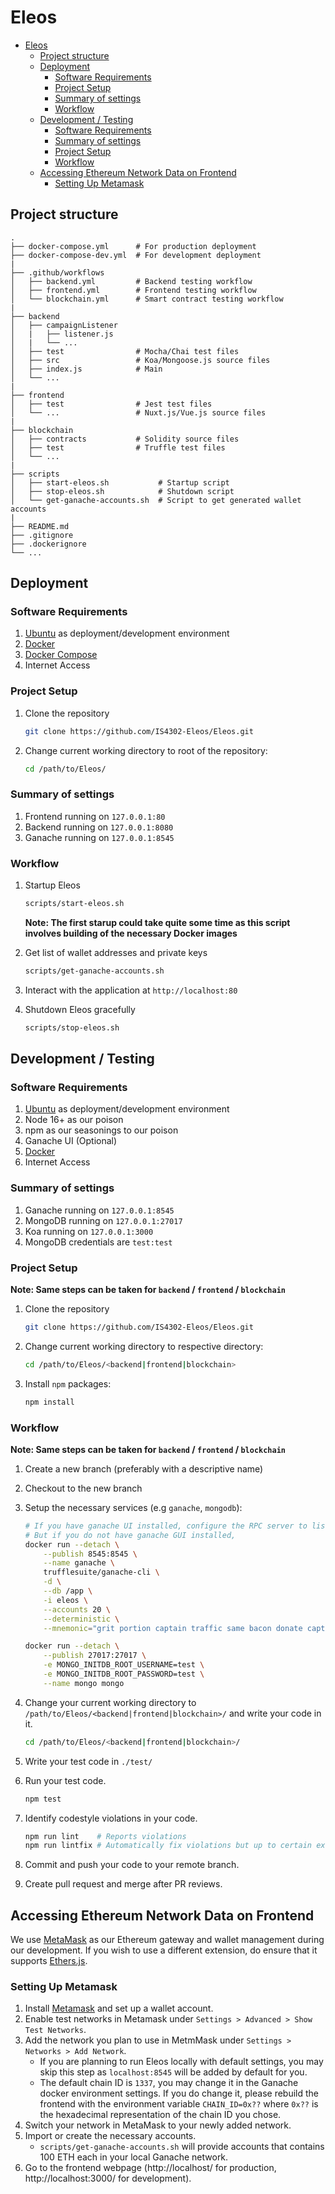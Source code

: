 # Eleos

- [Eleos](#eleos)
  - [Project structure](#project-structure)
  - [Deployment](#deployment)
    - [Software Requirements](#software-requirements)
    - [Project Setup](#project-setup)
    - [Summary of settings](#summary-of-settings)
    - [Workflow](#workflow)
  - [Development / Testing](#development--testing)
    - [Software Requirements](#software-requirements-1)
    - [Summary of settings](#summary-of-settings-1)
    - [Project Setup](#project-setup-1)
    - [Workflow](#workflow-1)
  - [Accessing Ethereum Network Data on Frontend](#accessing-ethereum-network-data-on-frontend)
    - [Setting Up Metamask](#setting-up-metamask)

## Project structure
```
.
├── docker-compose.yml      # For production deployment
├── docker-compose-dev.yml  # For development deployment
|
├── .github/workflows       
│   ├── backend.yml         # Backend testing workflow
│   ├── frontend.yml        # Frontend testing workflow
│   └── blockchain.yml      # Smart contract testing workflow
|
├── backend                 
│   ├── campaignListener  
│   |   ├── listener.js
│   |   └── ...  
│   ├── test                # Mocha/Chai test files
│   ├── src                 # Koa/Mongoose.js source files
│   ├── index.js            # Main
│   └── ...                 
|
├── frontend                
│   ├── test                # Jest test files
│   └── ...                 # Nuxt.js/Vue.js source files
|
├── blockchain              
│   ├── contracts           # Solidity source files
│   ├── test                # Truffle test files
│   └── ...  
|
├── scripts              
│   ├── start-eleos.sh           # Startup script
│   ├── stop-eleos.sh            # Shutdown script
│   └── get-ganache-accounts.sh  # Script to get generated wallet accounts 
|           
├── README.md
├── .gitignore
├── .dockerignore
└── ...   
```

## Deployment

### Software Requirements

1) [Ubuntu](https://ubuntubudgie.org/) as deployment/development environment
2) [Docker](https://docs.docker.com/engine/install/ubuntu/)
3) [Docker Compose](https://docs.docker.com/compose/install/#install-compose-on-linux-systems)
4) Internet Access

### Project Setup

1) Clone the repository
    ```bash
    git clone https://github.com/IS4302-Eleos/Eleos.git
    ```
2) Change current working directory to root of the repository:
    ```bash
    cd /path/to/Eleos/
    ```

### Summary of settings

1) Frontend running on `127.0.0.1:80`
2) Backend running on `127.0.0.1:8080`
3) Ganache running on `127.0.0.1:8545`

### Workflow

1) Startup Eleos
    ```bash
    scripts/start-eleos.sh
    ```
    __Note: The first starup could take quite some time as this script involves building of the necessary Docker images__

2) Get list of wallet addresses and private keys
    ```bash
    scripts/get-ganache-accounts.sh 
    ```

3) Interact with the application at `http://localhost:80`

4) Shutdown Eleos gracefully
    ```bash
    scripts/stop-eleos.sh
    ```

## Development / Testing

### Software Requirements

1) [Ubuntu](https://ubuntubudgie.org/) as deployment/development environment
2) Node 16+ as our poison
3) npm as our seasonings to our poison
4) Ganache UI (Optional)
5) [Docker](https://docs.docker.com/engine/install/ubuntu/)
6) Internet Access

### Summary of settings

1) Ganache running on `127.0.0.1:8545`
2) MongoDB running on `127.0.0.1:27017`
3) Koa running on `127.0.0.1:3000`
4) MongoDB credentials are `test:test`

### Project Setup

__Note: Same steps can be taken for `backend` / `frontend` / `blockchain`__

1) Clone the repository
    ```bash
    git clone https://github.com/IS4302-Eleos/Eleos.git
    ```
2) Change current working directory to respective directory:
    ```bash
    cd /path/to/Eleos/<backend|frontend|blockchain>
    ```

3) Install `npm` packages:
    ```bash
    npm install
    ```

### Workflow

__Note: Same steps can be taken for `backend` / `frontend` / `blockchain`__

1) Create a new branch (preferably with a descriptive name)
2) Checkout to the new branch 
3) Setup the necessary services (e.g `ganache`, `mongodb`):
    ```bash
    # If you have ganache UI installed, configure the RPC server to listen on 127.0.0.1:8545.
    # But if you do not have ganache GUI installed,
    docker run --detach \
        --publish 8545:8545 \
        --name ganache \
        trufflesuite/ganache-cli \
        -d \
        --db /app \
        -i eleos \
        --accounts 20 \
        --deterministic \
        --mnemonic="grit portion captain traffic same bacon donate captain brown success impulse security"
    ```

    ```bash
    docker run --detach \
        --publish 27017:27017 \
        -e MONGO_INITDB_ROOT_USERNAME=test \
        -e MONGO_INITDB_ROOT_PASSWORD=test \
        --name mongo mongo
    ```

4) Change your current working directory to `/path/to/Eleos/<backend|frontend|blockchain>/` and write your code in it.
   ```bash
   cd /path/to/Eleos/<backend|frontend|blockchain>/
   ```
5) Write your test code in `./test/`
6) Run your test code.
    ```bash
    npm test
    ```
7) Identify codestyle violations in your code.
    ```bash
    npm run lint    # Reports violations
    npm run lintfix # Automatically fix violations but up to certain extent
    ```
8) Commit and push your code to your remote branch.
9) Create pull request and merge after PR reviews.


## Accessing Ethereum Network Data on Frontend

We use [MetaMask](https://metamask.io) as our Ethereum gateway and wallet management during our development. If you wish to use a different extension, do ensure that it supports [Ethers.js](https://docs.ethers.io/v5/).

### Setting Up Metamask

1. Install [Metamask](https://metamask.io/download/) and set up a wallet account.
2. Enable test networks in Metamask under `Settings > Advanced > Show Test Networks`.
3. Add the network you plan to use in MetmMask under `Settings > Networks > Add Network`.
      - If you are planning to run Eleos locally with default settings, you may skip this step as `localhost:8545` will be added by default for you.
      - The default chain ID is `1337`, you may change it in the Ganache docker environment settings. If you do change it, please rebuild the frontend with the environment variable `CHAIN_ID=0x??` where `0x??` is the hexadecimal representation of the chain ID you chose.
4. Switch your network in MetaMask to your newly added network.
5. Import or create the necessary accounts.
      - `scripts/get-ganache-accounts.sh` will provide accounts that contains 100 ETH each in your local Ganache network.
6. Go to the frontend webpage (http://localhost/ for production, http://localhost:3000/ for development).

